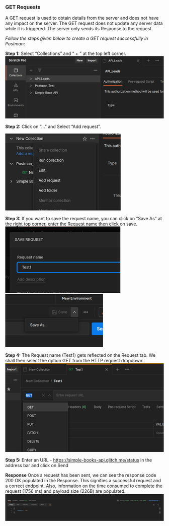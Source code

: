 ### GET Requests
A GET request is used to obtain details from the server and does not have any impact on the server. The GET request does not update any server data while it is triggered. The server only sends its Response to the request.

*Follow the steps given below to create a GET request successfully in Postman:*

**Step 1:** Select “Collections” and  “ + ” at the top left corner.
![GR_Step1.png](https://github.com/lmx97/Postman_Beginners_Tutorial/blob/main/image/GR_Step1.png)

**Step 2:** Click on “...” and Select “Add request”.

![GR_Step2.png](https://github.com/lmx97/Postman_Beginners_Tutorial/blob/main/image/GR_Step2.png)

**Step 3:** If you want to save the request name, you can click on “Save As” at the right top corner, enter the Request name then click on save. 
![GR_Step3.png](https://github.com/lmx97/Postman_Beginners_Tutorial/blob/main/image/GR_Step3.png)
![GR_Step3(2).png](https://github.com/lmx97/Postman_Beginners_Tutorial/blob/main/image/GR_Step3(2).png)

**Step 4:** The Request name (Test1) gets reflected on the Request tab. We shall then select the option GET from the HTTP request dropdown.
![GR_Step4.png](https://github.com/lmx97/Postman_Beginners_Tutorial/blob/main/image/GR_Step4.png)

**Step 5:** Enter an URL - https://simple-books-api.glitch.me/status in the address bar and click on Send

**Response**
Once a request has been sent, we can see the response code 200 OK populated in the Response. This signifies a successful request and a correct endpoint. Also, information on the time consumed to complete the request (1756 ms) and payload size (226B) are populated.
![GR_Step4.png](https://github.com/lmx97/Postman_Beginners_Tutorial/blob/main/image/GR_Response.png)
